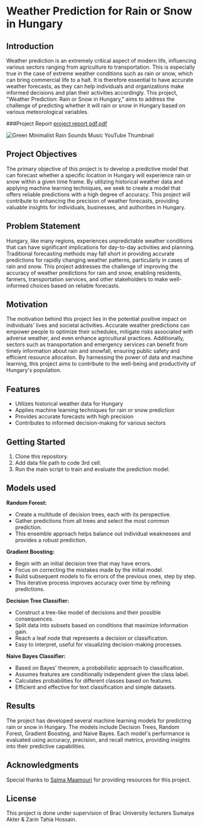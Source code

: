 # Weather Prediction for Rain or Snow in Hungary
## Introduction

Weather prediction is an extremely critical aspect of modern life, influencing various sectors ranging from agriculture to transportation. This is especially true in the case of extreme weather conditions such as rain or snow, which can bring commercial life to a halt. It is therefore essential to have accurate weather forecasts, as they can help individuals and organizations make informed decisions and plan their activities accordingly. This project, "Weather Prediction: Rain or Snow in Hungary," aims to address the challenge of predicting whether it will rain or snow in Hungary based on various meteorological variables.

###Project Report
[project report pdf.pdf](https://github.com/shihabmuhtasim/Machinearning-Model-Weather-Prediction-Rain-Snow-/files/12446659/project.report.pdf.pdf)

![Green Minimalist Rain Sounds Music YouTube Thumbnail](https://github.com/shihabmuhtasim/Machinearning-Model-Weather-Prediction-Rain-Snow-/assets/92597456/d71fe53d-2743-4844-9140-20729d701841)


## Project Objectives

The primary objective of this project is to develop a predictive model that can forecast whether a specific location in Hungary will experience rain or snow within a given time frame. By utilizing historical weather data and applying machine learning techniques, we seek to create a model that offers reliable predictions with a high degree of accuracy. This project will contribute to enhancing the precision of weather forecasts, providing valuable insights for individuals, businesses, and authorities in Hungary.

## Problem Statement

Hungary, like many regions, experiences unpredictable weather conditions that can have significant implications for day-to-day activities and planning. Traditional forecasting methods may fall short in providing accurate predictions for rapidly changing weather patterns, particularly in cases of rain and snow. This project addresses the challenge of improving the accuracy of weather predictions for rain and snow, enabling residents, farmers, transportation services, and other stakeholders to make well-informed choices based on reliable forecasts.

## Motivation

The motivation behind this project lies in the potential positive impact on individuals' lives and societal activities. Accurate weather predictions can empower people to optimize their schedules, mitigate risks associated with adverse weather, and even enhance agricultural practices. Additionally, sectors such as transportation and emergency services can benefit from timely information about rain and snowfall, ensuring public safety and efficient resource allocation. By harnessing the power of data and machine learning, this project aims to contribute to the well-being and productivity of Hungary's population.

## Features

- Utilizes historical weather data for Hungary
- Applies machine learning techniques for rain or snow prediction
- Provides accurate forecasts with high precision
- Contributes to informed decision-making for various sectors

## Getting Started
1. Clone this repository.
2. Add data file path to code 3rd cell.
3. Run the main script to train and evaluate the prediction model.

## Models used

**Random Forest:**
- Create a multitude of decision trees, each with its perspective.
- Gather predictions from all trees and select the most common prediction.
- This ensemble approach helps balance out individual weaknesses and provides a robust prediction.

**Gradient Boosting:**
- Begin with an initial decision tree that may have errors.
- Focus on correcting the mistakes made by the initial model.
- Build subsequent models to fix errors of the previous ones, step by step.
- This iterative process improves accuracy over time by refining predictions.

**Decision Tree Classifier:**
- Construct a tree-like model of decisions and their possible consequences.
- Split data into subsets based on conditions that maximize information gain.
- Reach a leaf node that represents a decision or classification.
- Easy to interpret, useful for visualizing decision-making processes.

**Naive Bayes Classifier:**
- Based on Bayes' theorem, a probabilistic approach to classification.
- Assumes features are conditionally independent given the class label.
- Calculates probabilities for different classes based on features.
- Efficient and effective for text classification and simple datasets.

## Results

The project has developed several machine learning models for predicting rain or snow in Hungary. The models include Decision Trees, Random Forest, Gradient Boosting, and Naive Bayes. Each model's performance is evaluated using accuracy, precision, and recall metrics, providing insights into their predictive capabilities.

## Acknowledgments

Special thanks to [Salma Maamouri]([https://www.datascienceuniversity.com/](https://www.kaggle.com/code/salmamaamouri/weather-prediction-regression-neural-model/input)) for providing resources for this project.

## License

This project is done under supervision of Brac University lecturers Sumaiya Akter & Zarin Tahia Hossain.
